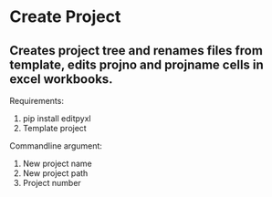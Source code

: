 # Create Project
## Creates project tree and renames files from template, edits projno and projname cells in excel workbooks.

Requirements:
1. pip install editpyxl
2. Template project

Commandline argument:
1. New project name
2. New project path
3. Project number
